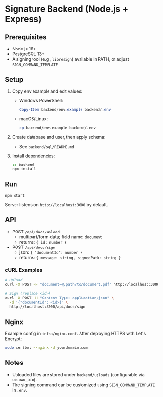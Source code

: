 # Signature Backend (Node.js + Express)

## Prerequisites
- Node.js 18+
- PostgreSQL 13+
- A signing tool (e.g., `libresign`) available in PATH, or adjust `SIGN_COMMAND_TEMPLATE`

## Setup
1. Copy env example and edit values:
   - Windows PowerShell:
     ```powershell
     Copy-Item backend/env.example backend/.env
     ```
   - macOS/Linux:
     ```bash
     cp backend/env.example backend/.env
     ```

2. Create database and user, then apply schema:
   - See `backend/sql/README.md`

3. Install dependencies:
   ```bash
   cd backend
   npm install
   ```

## Run
```bash
npm start
```
Server listens on `http://localhost:3000` by default.

## API
- POST `/api/docs/upload`
  - multipart/form-data; field name: `document`
  - returns: `{ id: number }`
- POST `/api/docs/sign`
  - json: `{ "documentId": number }`
  - returns: `{ message: string, signedPath: string }`

### cURL Examples
```bash
# Upload
curl -X POST -F "document=@/path/to/document.pdf" http://localhost:3000/api/docs/upload

# Sign (replace <id>)
curl -X POST -H "Content-Type: application/json" \
  -d '{"documentId": <id>}' \
  http://localhost:3000/api/docs/sign
```

## Nginx
Example config in `infra/nginx.conf`. After deploying HTTPS with Let's Encrypt:
```bash
sudo certbot --nginx -d yourdomain.com
```

## Notes
- Uploaded files are stored under `backend/uploads` (configurable via `UPLOAD_DIR`).
- The signing command can be customized using `SIGN_COMMAND_TEMPLATE` in `.env`.